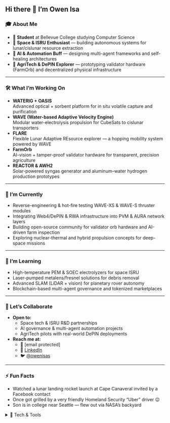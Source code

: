## Hi there 👋 I’m **Owen Isa**

### 🎓 About Me
- 🏫 **Student** at Bellevue College studying Computer Science  
- 🌌 **Space & ISRU Enthusiast** — building autonomous systems for lunar/cislunar resource extraction  
- 🤖 **AI & Automation Buff** — designing multi-agent frameworks and self-healing architectures  
- 🌱 **AgriTech & DePIN Explorer** — prototyping validator hardware (FarmOrb) and decentralized physical infrastructure  

---

### 🛠️ What I’m Working On
- **WATERIG + OASIS**  
  Advanced optical + sorbent platform for in situ volatile capture and purification  
- **WAVE (Water-based Adaptive Velocity Engine)**  
  Modular water-electrolysis propulsion for CubeSats to cislunar transporters  
- **FLARE**  
  Flexible Lunar Adaptive REsource explorer — a hopping mobility system powered by WAVE  
- **FarmOrb**  
  AI-vision + tamper-proof validator hardware for transparent, precision agriculture  
- **REACTOR & AWH2**  
  Solar-powered syngas generator and aluminum–water hydrogen production prototypes  

---

### 🔭 I’m Currently
- Reverse-engineering & hot-fire testing WAVE-XS & WAVE-S thruster modules  
- Integrating Web4/DePIN & RWA infrastructure into PVM & AURA network layers  
- Building open-source community for validator orb hardware and AI-driven farm inspection  
- Exploring nuclear-thermal and hybrid propulsion concepts for deep-space missions  

---

### 🌱 I’m Learning
- High-temperature PEM & SOEC electrolyzers for space ISRU  
- Laser-pumped metalens/fresnel solutions for debris removal  
- Advanced SLAM (LiDAR + vision) for planetary rover autonomy  
- Blockchain-based multi-agent governance and tokenized marketplaces  

---

### 🤝 Let’s Collaborate
- **Open to:**  
  - Space tech & ISRU R&D partnerships  
  - AI governance & multi-agent automation projects  
  - AgriTech pilots with real-world DePIN deployments  
- **Reach me at:**  
  - 📧 [email protected]  
  - 💼 [LinkedIn](https://linkedin.com/in/owenisas)  
  - 🐦 [@owenisas](https://twitter.com/owenisas)  

---

### ⚡ Fun Facts
- Watched a lunar landing rocket launch at Cape Canaveral invited by a Facebook contact  
- Once got grilled by a very friendly Homeland Security “Uber” driver 😉  
- Son is in college near Seattle — flew out via NASA’s backyard  

<details>
  <summary>🧰 Tech & Tools</summary>

  - **Languages:** Python, C++, Swift, JavaScript (Vue, React)  
  - **Tools:** Git, GitHub Actions, Docker, VS Code, FastAPI, Flask  
  - **Cloud & CI/CD:** AWS, Azure, GitHub Codespaces  
  - **AI & Data:** OpenAI API, PyTorch, TensorFlow, Pandas, scikit-learn  
  - **Hardware:** Arduino Mega, INDIEGO Mega Orb, soldering & prototyping  

</details>